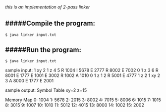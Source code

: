 ###### this is an implementation of 2-pass linker

#####Compile the program:
---------------------

	$ java linker input.txt 
	
#####Run the program:
---------------------

	$ java linker input.txt

sample input:
1   xy 2
1   z 4
5   R 1004  I 5678  E 2777  R 8002  E 7002
0
1   z 3
6   R 8001  E 1777  E 1001  E 3002  R 1002  A 1010
0
1   z 1
2   R 5001  E 4777
1   z 2
1   xy 2
3   A 8000  E 1777  E 2001

sample output:
Symbol Table
xy=2
z=15

Memory Map
0:  1004
1:  5678
2:  2015
3:  8002
4:  7015
5:  8006
6:  1015
7:  1015
8:  3015
9:  1007
10: 1010
11: 5012
12: 4015
13: 8000
14: 1002
15: 2002

